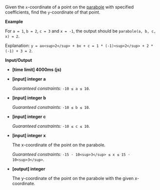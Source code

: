 ﻿Given the `x`-coordinate of a point on the [parabole](keyword://parabole) with specified coefficients, find the `y`-coordinate of that point.

**Example**

For `a = 1`, `b = 2`, `c = 3` and `x = -1`, the output should be
`parabole(a, b, c, x) = 2`.

Explanation: `y = ax<sup>2</sup> + bx + c = 1 * (-1)<sup>2</sup> + 2 * (-1) + 3 = 2`.

**Input/Output**

*   **[time limit] 4000ms (js)**

*   **[input] integer a**

    _Guaranteed constraints:_
    `-10 ≤ a ≤ 10`.

*   **[input] integer b**

    _Guaranteed constraints:_
    `-10 ≤ b ≤ 10`.

*   **[input] integer c**

    _Guaranteed constraints:_
    `-10 ≤ c ≤ 10`.

*   **[input] integer x**

    The x-coordinate of the point on the parabole.

    _Guaranteed constraints:_
    `-15 · 10<sup>3</sup> ≤ x ≤ 15 · 10<sup>3</sup>`.

*   **[output] integer**

    The y-coordinate of the point on the parabole with the given x-coordinate.